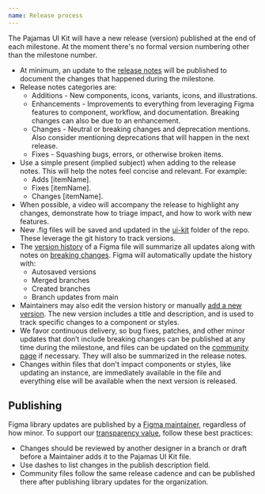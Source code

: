 ```yaml
---
name: Release process
---
```


The Pajamas UI Kit will have a new release (version) published at the end of each milestone. At the moment there's no formal version numbering other than the milestone number.

- At minimum, an update to the [release notes](/get-started/uik-release-notes) will be published to document the changes that happened during the milestone.
- Release notes categories are:
  - Additions - New components, icons, variants, icons, and illustrations.
  - Enhancements - Improvements to everything from leveraging Figma features to component, workflow, and documentation. Breaking changes can also be due to an enhancement.
  - Changes - Neutral or breaking changes and deprecation mentions. Also consider mentioning deprecations that will happen in the next release.
  - Fixes - Squashing bugs, errors, or otherwise broken items.
- Use a simple present (implied subject) when adding to the release notes. This will help the notes feel concise and relevant. For example:
  - Adds [itemName].
  - Fixes [itemName].
  - Changes [itemName].
- When possible, a video will accompany the release to highlight any changes, demonstrate how to triage impact, and how to work with new features.
- New .fig files will be saved and updated in the [ui-kit](https://gitlab.com/gitlab-org/gitlab-services/design.gitlab.com/-/tree/main/ui-kit) folder of the repo. These leverage the git history to track versions.
- The [version history](https://help.figma.com/hc/en-us/articles/360038006754-View-a-file-s-version-history) of a Figma file will summarize all updates along with notes on [breaking changes](uik-breaking-changes). Figma will automatically update the history with:
  - Autosaved versions
  - Merged branches
  - Created branches
  - Branch updates from main
- Maintainers may also edit the version history or manually [add a new version](https://help.figma.com/hc/en-us/articles/360038006754-View-a-file-s-version-history#Create_a_new_version). The new version includes a title and description, and is used to track specific changes to a component or styles.
- We favor continuous delivery, so bug fixes, patches, and other minor updates that don’t include breaking changes can be published at any time during the milestone, and files can be updated on the [community page](https://www.figma.com/@GitLabDesign) if necessary. They will also be summarized in the release notes.
- Changes within files that don't impact components or styles, like updating an instance, are immediately available in the file and everything else will be available when the next version is released.

## Publishing

Figma library updates are published by a [Figma maintainer](https://about.gitlab.com/handbook/engineering/projects/#design.gitlab.com_maintainers_Figma), regardless of how minor. To support our [transparency value](https://about.gitlab.com/handbook/values/#transparency), follow these best practices:

- Changes should be reviewed by another designer in a branch or draft before a Maintainer adds it to the Pajamas UI Kit file.
- Use dashes to list changes in the publish description field.
- Community files follow the same release cadence and can be published there after publishing library updates for the organization.
